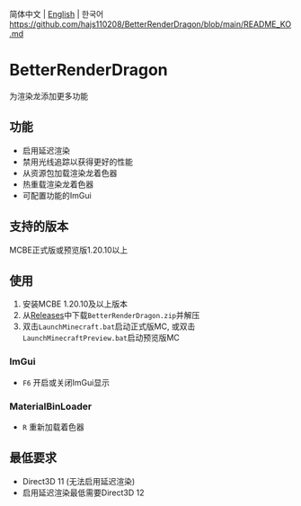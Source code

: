 简体中文 | [English](README.md) | 한국어 <https://github.com/hajs110208/BetterRenderDragon/blob/main/README_KO.md>

# BetterRenderDragon
为渲染龙添加更多功能

## 功能
* 启用延迟渲染
* 禁用光线追踪以获得更好的性能
* 从资源包加载渲染龙着色器
* 热重载渲染龙着色器
* 可配置功能的ImGui

## 支持的版本
MCBE正式版或预览版1.20.10以上

## 使用
1. 安装MCBE 1.20.10及以上版本
2. 从[Releases](https://github.com/ddf8196/BetterRenderDragon/releases/latest)中下载`BetterRenderDragon.zip`并解压
3. 双击`LaunchMinecraft.bat`启动正式版MC, 或双击`LaunchMinecraftPreview.bat`启动预览版MC

### ImGui
* `F6` 开启或关闭ImGui显示

### MaterialBinLoader
* `R` 重新加载着色器

## 最低要求
* Direct3D 11 (无法启用延迟渲染)
* 启用延迟渲染最低需要Direct3D 12
